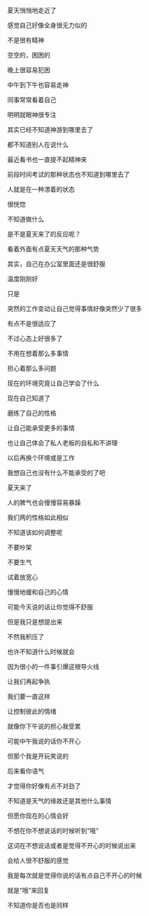 夏天悄悄地走近了

感觉自己好像全身很无力似的

不是很有精神

空空的，困困的

晚上很容易犯困

中午到下午也容易走神

同事常常看着自己

明明就眼神很专注

其实已经不知道神游到哪里去了

都不知道别人在说什么

最近看书也一直提不起精神来

前段时间考试的那种状态也不知道到哪里去了

人就是在一种漂着的状态

很恍惚

不知道做什么

是不是夏天来了的反应呢？

看着外面有点夏天天气的那种气势

其实，自己在办公室里面还是很舒服

温度刚刚好

只是

突然的工作变动让自己觉得事情好像突然少了很多

有点不是很适应了

不过心态上好很多了

不用在想着那么多事情

担心着那么多问题

现在的环境究竟让自己学会了什么

现在自己知道了

磨练了自己的性格

让自己能承受更多的事情

也让自己体会了私人老板的自私和不讲理

以后再换个环境或是工作

我想自己也没有什么不能承受的了吧

夏天来了

人的脾气也会慢慢容易暴躁

我们两的性格如此相似

不知道该如何调整呢

不要吵架

不要生气

试着放宽心

慢慢地缓和自己的心情

可能今天说的话让你觉得不舒服

但是我只是想提出来

不然我积压了

也许不知道什么时候就会

因为很小的一件事引爆这根导火线

让我们再起争执

我们要一直这样

让控制彼此的情绪

就像你下午说的担心我受累

可能中午我说的话你不开心

但那个我是开玩笑说的

后来看你语气

才觉得你好像有点不对劲了

不知道是天气的缘故还是其他什么事情

但愿你现在的心情会好

不想在你不想说话的时候听到“哦”

这词在不想说话或者是觉得不开心的时候说出来

会给人很不舒服的感觉

我是每次就是觉得你说的话有点自己不开心的时候

就是“哦”来回复

不知道你是否也是同样
<!-- ##{"timestamp":1240483081}## -->